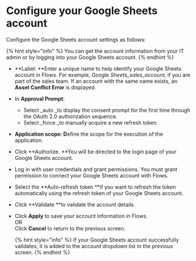 # Configure your Google Sheets account

Configure the Google Sheets account settings as follows:

{% hint style="info" %}
You can get the account information from your IT admin or by logging into your Google Sheets account.
{% endhint %}

* **Label:  **Enter a unique name to help identify your Google Sheets account in Flows. For example, _Google Sheets\_sales\_account_, if you are part of the sales team. If an account with the same name exists, an **Asset Conflict Error** is displayed.&#x20;
* In **Approval Prompt**:
  * Select _auto _to display the consent prompt for the first time through the OAuth 2.0 authorization sequence.
  * Select _force _to manually acquire a new refresh token.
* **Application scope: D**efine the scope for the execution of the application.
* Click **Authorize. **You will be directed to the login page of your Google Sheets account.
* Log in with user credentials and grant permissions. You must grant permission to connect your Google Sheets account with Flows.
* Select the **Auto-refresh token **if you want to refresh the token automatically using the refresh token of your Google Sheets account.
* Click **Validate **to validate the account details.
*   Click **Apply** to save your account information in Flows.\
    OR\
    Click **Cancel** to return to the previous screen.

    {% hint style="info" %}
    If your Google Sheets account successfully validates, it is added to the account dropdown list in the previous screen.
    {% endhint %}

